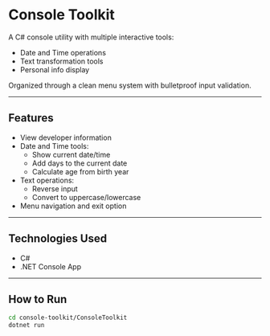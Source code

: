 # Console Toolkit

A C# console utility with multiple interactive tools:
- Date and Time operations
- Text transformation tools
- Personal info display

Organized through a clean menu system with bulletproof input validation.

---

## Features

- View developer information
- Date and Time tools:
  - Show current date/time
  - Add days to the current date
  - Calculate age from birth year
- Text operations:
  - Reverse input
  - Convert to uppercase/lowercase
- Menu navigation and exit option

---

## Technologies Used

- C#
- .NET Console App

---

## How to Run

```bash
cd console-toolkit/ConsoleToolkit
dotnet run
